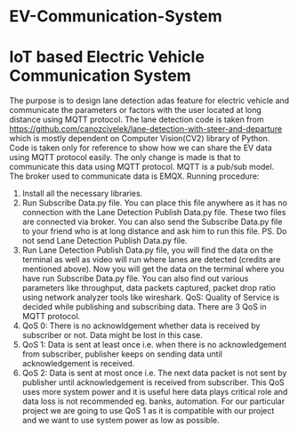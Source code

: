 # EV-Communication-System
# IoT based Electric Vehicle Communication System
The purpose is to design lane detection adas feature for electric vehicle and communicate the parameters or factors with the user located at long distance using MQTT protocol.
The lane detection code is taken from https://github.com/canozcivelek/lane-detection-with-steer-and-departure which is mostly dependent on Computer Vision(CV2) library of Python.
Code is taken only for reference to show how we can share the EV data using MQTT protocol easily.
The only change is made is that to communicate this data using MQTT protocol.
MQTT is a pub/sub model. The broker used to communicate data is EMQX. 
Running procedure:
1) Install all the necessary libraries.
2) Run Subscribe Data.py file. You can place this file anywhere as it has no connection with the Lane Detection Publish Data.py file. These two files are connected via broker. You can also send the Subscribe Data.py file to your friend who is at long distance and ask him to run this file. PS. Do not send Lane Detection Publish Data.py file.
3) Run Lane Detection Publish Data.py file, you will find the data on the terminal as well as video will run where lanes are detected (credits are mentioned above). 
Now you will get the data on the terminal where you have run Subscribe Data.py file.
You can also find out various parameters like throughput, data packets captured, packet drop ratio using network analyzer tools like wireshark.
QoS: Quality of Service is decided while publishing and subscribing data. There are 3 QoS in MQTT protocol. 
1) QoS 0: There is no acknowldgement whether data is received by subscriber or not. Data might be lost in this case.
2) QoS 1: Data is sent at least once i.e. when there is no acknowledgement from subscriber, publisher keeps on sending data until acknowledgement is received. 
3) QoS 2: Data is sent at most once i.e. The next data packet is not sent by publisher until acknowledgement is received from subscriber. This QoS uses more system power and it is useful here data plays critical role and data loss is not recommended eg. banks, automation.
For our particular project we are going to use QoS 1 as it is compatible with our project and we want to use system power as low as possible.   
